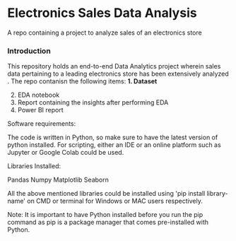 # Electronics Sales Data Analysis
A repo containing a project to analyze sales of an electronics store

### Introduction
This repository holds an end-to-end Data Analytics project wherein sales data pertaining to a leading electronics store has been extensively analyzed . The repo contanisn the following items: 
**1. Dataset**
<br>

2. EDA notebook
3. Report containing the insights after performing EDA
4. Power BI report 

Software requirements:

The code is written in Python, so make sure to have the latest version of python installed. For scripting, either an IDE or an online platform such as Jupyter or Google Colab could be used.

Libraries Installed:

Pandas
Numpy
Matplotlib
Seaborn

All the above mentioned libraries could be installed using 'pip install library-name' on CMD or terminal for Windows or MAC users respectively.

Note: It is important to have Python installed before you run the pip command as pip is a package manager that comes pre-installed with Python.


